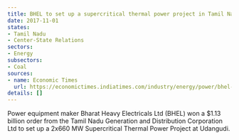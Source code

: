 ```yaml
---
title: BHEL to set up a supercritical thermal power project in Tamil Nadu
date: 2017-11-01
states:
- Tamil Nadu
- Center-State Relations
sectors:
- Energy
subsectors:
- Coal
sources:
- name: Economic Times
  url: https://economictimes.indiatimes.com/industry/energy/power/bhel-bags-rs-7300-cr-order-to-set-up-plant-in-tamil-nadu/articleshow/62083879.cms
details: []
---
```


Power equipment maker Bharat Heavy Electricals Ltd (BHEL) won a $1.13 billion order from the Tamil Nadu Generation and Distribution Corporation Ltd to set up a 2x660 MW Supercritical Thermal Power Project at Udangudi.
